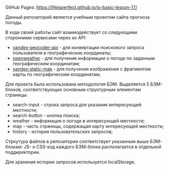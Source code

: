 GitHub Pages: https://lifeisperfect.github.io/js-basic-lesson-17/

Данный репозиторий является учебным проектом сайта прогноза погоды.

В ходе своей работы сайт взаимодействует со следующими сторонними сервисами через их API:

- [yandex-geocoder-api](https://yandex.ru/maps-api/products/geocoder-api) - для конвертации поискового запроса пользователя в географические координаты;
- [openweather](https://openweathermap.org) - для получения информации о погоде по заданным географическим координатам;
- [yandex-static-map](https://yandex.ru/maps-api/products/static-api) - для получения изображения с фрагментом карты по географическим координатам;

Для проекта была использована методология БЭМ. Выделяется 5 БЭМ-блоков, соответствующих основным структурным элементам страницы:

- search-input - строка запроса для указания интересующей местности;
- search-button - кнопка поиска;
- weather - информация о погоде в интересующей местности;
- map - часть страницы, содержащая карту интересующей местности;
- history - история пользовательских запросов;

Стркутура файлов в репозитории соответствует указанным выше БЭМ-блокам: JS- и CSS-код каждого БЭМ-блока располагается в отдельной поддиректории.

Для хранения истории запросов используется localStorage.
